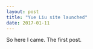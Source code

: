 ```yaml
---
layout: post
title: "Yue Liu site launched"
date: 2017-01-11
---
```

So here I came. The first post.
